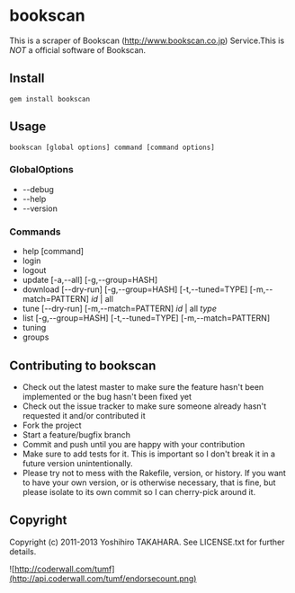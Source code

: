 bookscan
========

This is a scraper of Bookscan (http://www.bookscan.co.jp) Service.This is *NOT* a official software of Bookscan.

Install
-------

    gem install bookscan
 
Usage
-----

    bookscan [global options] command [command options]

### GlobalOptions

* --debug
* --help
* --version

### Commands

* help [command]
* login
* logout
* update [-a,--all] [-g,--group=HASH]
* download [--dry-run] [-g,--group=HASH] [-t,--tuned=TYPE] [-m,--match=PATTERN] _id_ | all
* tune [--dry-run]  [-m,--match=PATTERN] _id_ | all _type_
* list [-g,--group=HASH] [-t,--tuned=TYPE] [-m,--match=PATTERN]
* tuning
* groups

Contributing to bookscan
-------------------------
 
* Check out the latest master to make sure the feature hasn't been implemented or the bug hasn't been fixed yet
* Check out the issue tracker to make sure someone already hasn't requested it and/or contributed it
* Fork the project
* Start a feature/bugfix branch
* Commit and push until you are happy with your contribution
* Make sure to add tests for it. This is important so I don't break it in a future version unintentionally.
* Please try not to mess with the Rakefile, version, or history. If you want to have your own version, or is otherwise necessary, that is fine, but please isolate to its own commit so I can cherry-pick around it.

Copyright
---------

Copyright (c) 2011-2013 Yoshihiro TAKAHARA. See LICENSE.txt for further details.

![http://coderwall.com/tumf](http://api.coderwall.com/tumf/endorsecount.png)

